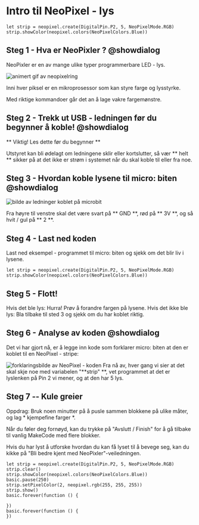 # Intro til NeoPixel - lys

```template
let strip = neopixel.create(DigitalPin.P2, 5, NeoPixelMode.RGB)
strip.showColor(neopixel.colors(NeoPixelColors.Blue))
```



## Steg 1 - Hva er NeoPixler ? @showdialog

NeoPixler er en av mange ulike typer programmerbare LED - lys. 

![animert gif av neopixelring](https://d14xnrffmhx4ml.cloudfront.net/1660675041/smarthus-veiledning-neopixelring.gif)

Inni hver piksel er en mikroprosessor som kan styre farge og lysstyrke. 

Med riktige kommandoer går det an å lage vakre fargemønstre.



## Steg 2 - Trekk ut USB - ledningen før du begynner å koble! @showdialog
** Viktig! Les dette før du begynner **

Utstyret kan bli ødelagt om ledningene sklir eller kortslutter, så vær ** helt ** sikker på at det ikke er strøm i systemet når du skal koble til eller fra noe.

## Steg 3 - Hvordan koble lysene til micro: biten @showdialog

![bilde av ledninger koblet på microbit](https://d14xnrffmhx4ml.cloudfront.net/1660675040/smarthus-veiledning-neopixel-ledninger.jpg)

Fra høyre til venstre skal det være svart på ** GND **, rød på ** 3V **, og så hvit / gul på ** 2 **.


## Steg 4 - Last ned koden

Last ned eksempel - programmet til micro: biten og sjekk om det blir liv i lysene.

```blocks
let strip = neopixel.create(DigitalPin.P2, 5, NeoPixelMode.RGB)
strip.showColor(neopixel.colors(NeoPixelColors.Blue))
```

## Steg 5 - Flott! 

Hvis det ble lys: Hurra! Prøv å forandre fargen på lysene.
Hvis det ikke ble lys: Bla tilbake til sted 3 og sjekk om du har koblet riktig.


## Steg 6 - Analyse av koden @showdialog

Det vi har gjort nå, er å legge inn kode som forklarer micro: biten at den er koblet til en NeoPixel - stripe:

![forklaringsbilde av NeoPixel - koden](https://d14xnrffmhx4ml.cloudfront.net/1661765390/smarthus-veiledning-neopixel-forklaring.png)
Fra nå av, hver gang vi sier at det skal skje noe med variabelen "**strip" **, vet programmet at det er lyslenken på Pin 2 vi mener, og at den har 5 lys.


## Steg 7 -- Kule greier

Oppdrag: Bruk noen minutter på å pusle sammen blokkene på ulike måter, og lag * kjempefine farger *.

Når du føler deg fornøyd, kan du trykke på "Avslutt / Finish" for å gå tilbake til vanlig MakeCode med flere blokker.

Hvis du har lyst å utforske hvordan du kan få lyset til å bevege seg, kan du kikke på "Bli bedre kjent med NeoPixler"-veiledningen.


```blocks
let strip = neopixel.create(DigitalPin.P2, 5, NeoPixelMode.RGB)
strip.clear()
strip.showColor(neopixel.colors(NeoPixelColors.Blue))
basic.pause(250)
strip.setPixelColor(2, neopixel.rgb(255, 255, 255))
strip.show()
basic.forever(function () {
	
})
basic.forever(function () {
})

```
